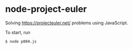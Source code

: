 # node-project-euler
Solving https://projecteuler.net/ problems using JavaScript.


To start, run
```
$ node p004.js
```